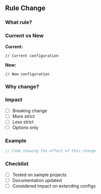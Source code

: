 ## Rule Change

### What rule?

<!-- Rule name and config file affected -->

### Current vs New

**Current:**

```
// Current configuration
```

**New:**

```
// New configuration
```

### Why change?

<!-- Brief explanation of why this change is needed -->

### Impact

- [ ] Breaking change
- [ ] More strict
- [ ] Less strict
- [ ] Options only

### Example

```typescript
// Code showing the effect of this change
```

### Checklist

- [ ] Tested on sample projects
- [ ] Documentation updated
- [ ] Considered impact on extending configs
